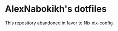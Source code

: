 # AlexNabokikh's dotfiles

This repository abandoned in favor to Nix [nix-config](https://github.com/AlexNabokikh/nix-config)
